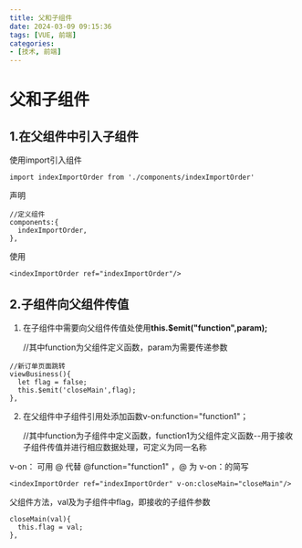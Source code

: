 ```yaml
---
title: 父和子组件
date: 2024-03-09 09:15:36
tags: [VUE, 前端]
categories:
- [技术, 前端]
---
```


# 父和子组件

## 1.在父组件中引入子组件

使用import引入组件

```vue
import indexImportOrder from './components/indexImportOrder'
```

声明

```vue
//定义组件
components:{
  indexImportOrder,
},
```

使用

```vue
<indexImportOrder ref="indexImportOrder"/>
```

## 2.子组件向父组件传值

1. 在子组件中需要向父组件传值处使用**this.$emit("function",param);**   

   //其中function为父组件定义函数，param为需要传递参数

```vue
//新订单页面跳转
viewBusiness(){
  let flag = false;
  this.$emit('closeMain',flag);
},
```

2. 在父组件中子组件引用处添加函数v-on:function="function1"；

    //其中function为子组件中定义函数，function1为父组件定义函数--用于接收子组件传值并进行相应数据处理，可定义为同一名称

v-on： 可用 @ 代替 @function="function1" ，@ 为 v-on：的简写

```vue
<indexImportOrder ref="indexImportOrder" v-on:closeMain="closeMain"/>
```

父组件方法，val及为子组件中flag，即接收的子组件参数

```vue
closeMain(val){
  this.flag = val;
},
```

